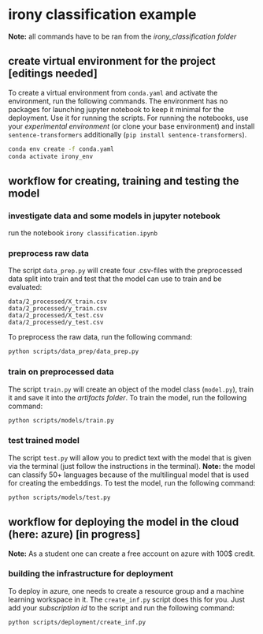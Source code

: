 # irony classification example

**Note:** all commands have to be ran from the *irony_classification folder*

## create virtual environment for the project [editings needed]

To create a virtual environment from `conda.yaml` and activate the environment, run the following commands. The environment has no packages for launching jupyter notebook to keep it minimal for the deployment. Use it for running the scripts. For running the notebooks, use your *experimental environment* (or clone your base environment) and install `sentence-transformers` additionally (`pip install sentence-transformers`).

```sh
conda env create -f conda.yaml
conda activate irony_env
```

## workflow for creating, training and testing the model

### investigate data and some models in jupyter notebook

run the notebook `irony classification.ipynb`

### preprocess raw data

The script `data_prep.py` will create four .csv-files with the preprocessed data split into train and test that the model can use to train and be evaluated:

```
data/2_processed/X_train.csv
data/2_processed/y_train.csv
data/2_processed/X_test.csv
data/2_processed/y_test.csv
```

To preprocess the raw data, run the following command:

```sh
python scripts/data_prep/data_prep.py
```

### train on preprocessed data

The script `train.py` will create an object of the model class (`model.py`), train it and save it into the *artifacts folder*. To train the model, run the following command:

```sh
python scripts/models/train.py
```

### test trained model

The script `test.py` will allow you to predict text with the model that is given via the terminal (just follow the instructions in the terminal). **Note:** the model can classify 50+ languages because of the multilingual model that is used for creating the embeddings. To test the model, run the following command:

```sh
python scripts/models/test.py
```

## workflow for deploying the model in the cloud (here: azure) [in progress]

**Note:** As a student one can create a free account on azure with 100$ credit.

### building the infrastructure for deployment

To deploy in azure, one needs to create a resource group and a machine learning workspace in it. The `create_inf.py` script does this for you. Just add your *subscription id* to the script and run the following command:

```sh
python scripts/deployment/create_inf.py
```
